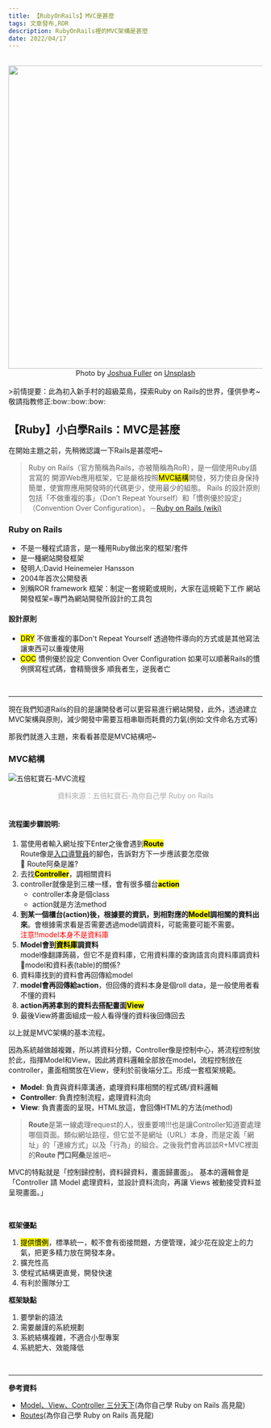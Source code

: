 ```yaml
---
title: 【RubyOnRails】MVC是甚麼
tags: 文章發布,ROR
description: RubyOnRails裡的MVC架構是甚麼
date: 2022/04/17
---
```

<br />
<center><img src="https://i.imgur.com/Of9BpSe.jpg" width="600px"/></center>
<center>Photo by <a href="https://unsplash.com/@joshuafuller?utm_source=unsplash&utm_medium=referral&utm_content=creditCopyText">Joshua Fuller</a> on <a href="https://unsplash.com/s/photos/ruby?utm_source=unsplash&utm_medium=referral&utm_content=creditCopyText">Unsplash</a></center>
<br />
>前情提要：此為初入新手村的超級菜鳥，探索Ruby on Rails的世界，僅供參考~ 敬請指教修正:bow::bow::bow:

## 【Ruby】小白學Rails：MVC是甚麼

在開始主題之前，先稍微認識一下Rails是甚麼吧~

>Ruby on Rails（官方簡稱為Rails，亦被簡稱為RoR），是一個使用Ruby語言寫的 開源Web應用框架，它是嚴格按照<mark color="#ffd700">MVC結構</mark>開發，努力使自身保持簡單，使實際應用開發時的代碼更少，使用最少的組態。 Rails 的設計原則包括「不做重複的事」（Don’t Repeat Yourself）和「慣例優於設定」（Convention Over Configuration）。－[Ruby on Rails (wiki)](https://zh.wikipedia.org/wiki/Ruby_on_Rails)

### Ruby on Rails
- 不是一種程式語言，是一種用Ruby做出來的框架/套件
- 是一種網站開發框架
- 發明人:David Heinemeier Hansson
- 2004年首次公開發表
- 別稱ROR
framework 框架：制定一套規範或規則，大家在這規範下工作
網站開發框架=專門為網站開發所設計的工具包
#### 設計原則
- <mark>DRY</mark> 不做重複的事Don't Repeat Yourself
    透過物件導向的方式或是其他寫法讓東西可以重複使用
- <mark>COC</mark> 慣例優於設定 Convention Over Configuration
    如果可以順著Rails的慣例撰寫程式碼，會精簡很多
    順我者生，逆我者亡

<br/>

----
現在我們知道Rails的目的是讓開發者可以更容易進行網站開發，此外，透過建立MVC架構與原則，減少開發中需要互相串聯而耗費的力氣(例如:文件命名方式等)

那我們就進入主題，來看看甚麼是MVC結構吧~

### MVC結構
![五倍紅寶石-MVC流程](https://i.imgur.com/mlLozAW.png)
<center><font color="#aaa">資料來源：五倍紅寶石-為你自己學 Ruby on Rails</font></center>

<br />

#### 流程圖步驟說明:
1. 當使用者輸入網址按下Enter之後會遇到<mark>**Route**</mark><br />
    Route像是<u>入口導覽員</u>的腳色，告訴對方下一步應該要怎麼做</br>
    :mag_right: Route阿桑是誰?
2. 去找<mark>**Controller**</mark>，調相關資料
3. controller就像是到三樓一樣，會有很多櫃台<mark>**action**</mark>
    - controller本身是個class
    - action就是方法method
4. **到某一個櫃台(action)後，根據要的資訊，到相對應的<mark>**Model**</mark>調相關的資料出來**。會根據需求看是否需要透過model調資料，可能需要可能不需要。</br>
    <font color="#f00">注意!!model本身不是資料庫</font>
5. **Model會到<mark>資料庫</mark>調資料**<br />
    model像翻譯蒟蒻，但它不是資料庫，它用資料庫的查詢語言向資料庫調資料<br/>
    :mag_right:model和資料表(table)的關係?
6. 資料庫找到的資料會再回傳給model
7. **model會再回傳給action**，但回傳的資料本身是個roll data，是一般使用者看不懂的資料
8. **action再將拿到的資料去搭配畫面<mark>View</mark>**
9. 最後View將畫面組成一般人看得懂的資料後回傳回去

以上就是MVC架構的基本流程。

因為系統越做越複雜，所以將資料分類，Controller像是控制中心，將流程控制放於此，指揮Model和View。因此將資料邏輯全部放在model，流程控制放在controller，畫面相關放在View，便利於前後端分工。形成一套框架規範。

- **Model**: 負責與資料庫溝通，處理資料庫相關的程式碼/資料邏輯
- **Controller**: 負責控制流程，處理資料流向
- **View**: 負責畫面的呈現，HTML放這，會回傳HTML的方法(method)

>**Route**是第一線處理request的人，很重要唷!!!也是讓Controller知道要處理哪個頁面。類似網址路徑，但它並不是網址（URL）本身，而是定義「網址」的「連線方式」以及「行為」的組合。之後我們會再談談R+MVC裡面的**Route 門口阿桑**是誰吧~

MVC的特點就是「控制歸控制，資料歸資料，畫面歸畫面」。 基本的邏輯會是 「Controller 請 Model 處理資料，並設計資料流向，再讓 Views 被動接受資料並呈現畫面。」

<br />

**框架優點**
1. <mark>提供慣例</mark>，標準統一，較不會有銜接問題，方便管理，減少花在設定上的力氣，把更多精力放在開發本身。
2. 擴充性高
3. 使程式結構更直覺，開發快速
4. 有利於團隊分工

**框架缺點**
1. 要學新的語法
2. 需要嚴謹的系統規劃
3. 系統結構複雜，不適合小型專案
4. 系統肥大、效能降低

<br />

---
<spoiler> **參考資料**
- [Model、View、Controller 三分天下](https://railsbook.tw/chapters/10-mvc)(為你自己學 Ruby on Rails 高見龍)
- [Routes](https://railsbook.tw/chapters/11-routes)(為你自己學 Ruby on Rails 高見龍)
</spoiler>